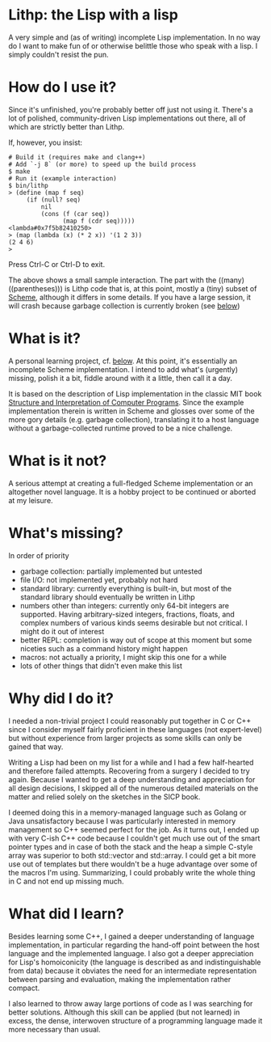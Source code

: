 # Lithp: the Lisp with a lisp
A very simple and (as of writing) incomplete Lisp implementation.
In no way do I want to make fun of or otherwise belittle those who speak with a
lisp. I simply couldn't resist the pun.

# How do I use it?
Since it's unfinished, you're probably better off just not using it.
There's a lot of polished, community-driven Lisp implementations out there, all
of which are strictly better than Lithp.

If, however, you insist:
```
# Build it (requires make and clang++)
# Add `-j 8` (or more) to speed up the build process
$ make
# Run it (example interaction)
$ bin/lithp
> (define (map f seq)
     (if (null? seq)
         nil
         (cons (f (car seq))
               (map f (cdr seq)))))
<lambda#0x7f5b82410250>
> (map (lambda (x) (* 2 x)) '(1 2 3))
(2 4 6)
>
```
Press Ctrl-C or Ctrl-D to exit.

The above shows a small sample interaction. The part with the ((many)
((parentheses))) is Lithp code that is, at this point, mostly a (tiny) subset of
[Scheme](https://en.wikipedia.org/wiki/Scheme_(programming_language)), although
it differs in some details. If you have a large session, it will crash because
garbage collection is currently broken (see [below](#missing))

# What is it?
A personal learning project, cf. [below](#learned).
At this point, it's essentially an incomplete Scheme implementation. I intend to
add what's (urgently) missing, polish it a bit, fiddle around with it a little,
then call it a day. 

It is based on the description of Lisp implementation in the classic MIT book
[Structure and Interpretation of Computer
Programs](https://mitpress.mit.edu/sites/default/files/sicp/index.html).
Since the example implementation therein is written in Scheme and glosses over
some of the more gory details (e.g. garbage collection), translating it to a
host language without a garbage-collected runtime proved to be a nice challenge.

# What is it not?
A serious attempt at creating a full-fledged Scheme implementation or an
altogether novel language. It is a hobby project to be continued or aborted at
my leisure.

<a name="missing"/>

# What's missing?
In order of priority
* garbage collection: partially implemented but untested
* file I/O: not implemented yet, probably not hard
* standard library: currently everything is built-in, but most of the standard
  library should eventually be written in Lithp
* numbers other than integers: currently only 64-bit integers are supported.
  Having arbitrary-sized integers, fractions, floats, and complex numbers of
  various kinds seems desirable but not critical. I might do it out of interest
* better REPL: completion is way out of scope at this moment but some niceties
  such as a command history might happen
* macros: not actually a priority, I might skip this one for a while
* lots of other things that didn't even make this list

# Why did I do it?
I needed a non-trivial project I could reasonably put together in C or C++ since
I consider myself fairly proficient in these languages (not expert-level) but
without experience from larger projects as some skills can only be gained that
way.

Writing a Lisp had been on my list for a while and I had a few half-hearted and
therefore failed attempts. Recovering from a surgery I decided to try again.
Because I wanted to get a deep understanding and appreciation for all design
decisions, I skipped all of the numerous detailed materials on the matter and
relied solely on the sketches in the SICP book.

I deemed doing this in a memory-managed language such as Golang or Java
unsatisfactory because I was particularly interested in memory management so C++
seemed perfect for the job. As it turns out, I ended up with very C-ish C++ code
because I couldn't get much use out of the smart pointer types and in case of
both the stack and the heap a simple C-style array was superior to both
std::vector and std::array. I could get a bit more use out of templates but
there wouldn't be a huge advantage over some of the macros I'm using.
Summarizing, I could probably write the whole thing in C and not end up missing
much. 

<a name="learned"/>

# What did I learn?
Besides learning some C++, I gained a deeper understanding of language
implementation, in particular regarding the hand-off point between the
host language and the implemented language. I also got a deeper appreciation for
Lisp's homoiconicity (the language is described as and indistinguishable from
data) because it obviates the need for an intermediate representation between
parsing and evaluation, making the implementation rather compact.

I also learned to throw away large portions of code as I was searching for
better solutions. Although this skill can be applied (but not learned) in
excess, the dense, interwoven structure of a programming language made it more
necessary than usual.
